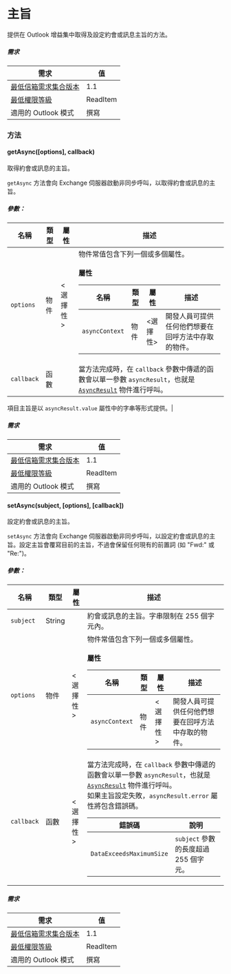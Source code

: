 

# 主旨

提供在 Outlook 增益集中取得及設定約會或訊息主旨的方法。

##### 需求

|需求| 值|
|---|---|
|[最低信箱需求集合版本](./tutorial-api-requirement-sets.md)| 1.1|
|[最低權限等級](../../docs/outlook/understanding-outlook-add-in-permissions.md)| ReadItem|
|適用的 Outlook 模式| 撰寫|

### 方法

####  getAsync([options], callback)

取得約會或訊息的主旨。

`getAsync` 方法會向 Exchange 伺服器啟動非同步呼叫，以取得約會或訊息的主旨。

##### 參數：

|名稱| 類型	| 屬性| 描述|
|---|---|---|---|
|`options`| 物件| &lt;選擇性&gt;|物件常值包含下列一個或多個屬性。<br/><br/>**屬性**<br/><table class="nested-table"><thead><tr><th>名稱</th><th>類型	</th><th>屬性</th><th>描述</th></tr></thead><tbody><tr><td><code>asyncContext</code></td><td>物件</td><td>&lt;選擇性&gt;</td><td>開發人員可提供任何他們想要在回呼方法中存取的物件。</td></tr></tbody></table>|
|`callback`| 函數||當方法完成時，在 `callback` 參數中傳遞的函數會以單一參數 `asyncResult`，也就是 [`AsyncResult`](simple-types.md#asyncresult) 物件進行呼叫。

項目主旨是以 `asyncResult.value` 屬性中的字串等形式提供。|

##### 需求

|需求| 值|
|---|---|
|[最低信箱需求集合版本](./tutorial-api-requirement-sets.md)| 1.1|
|[最低權限等級](../../docs/outlook/understanding-outlook-add-in-permissions.md)| ReadItem|
|適用的 Outlook 模式| 撰寫|
####  setAsync(subject, [options], [callback])

設定約會或訊息的主旨。

`setAsync` 方法會向 Exchange 伺服器啟動非同步呼叫，以設定約會或訊息的主旨。設定主旨會覆寫目前的主旨，不過會保留任何現有的前置詞 (如 "Fwd:" 或 "Re:")。

##### 參數：

|名稱| 類型	| 屬性| 描述|
|---|---|---|---|
|`subject`| String||約會或訊息的主旨。字串限制在 255 個字元內。|
|`options`| 物件| &lt;選擇性&gt;|物件常值包含下列一個或多個屬性。<br/><br/>**屬性**<br/><table class="nested-table"><thead><tr><th>名稱</th><th>類型	</th><th>屬性</th><th>描述</th></tr></thead><tbody><tr><td><code>asyncContext</code></td><td>物件</td><td>&lt;選擇性&gt;</td><td>開發人員可提供任何他們想要在回呼方法中存取的物件。</td></tr></tbody></table>|
|`callback`| 函數| &lt;選擇性&gt;|當方法完成時，在 `callback` 參數中傳遞的函數會以單一參數 `asyncResult`，也就是 [`AsyncResult`](simple-types.md#asyncresult) 物件進行呼叫。 <br/>如果主旨設定失敗，`asyncResult.error` 屬性將包含錯誤碼。<br/><table class="nested-table"><thead><tr><th>錯誤碼</th><th>說明</th></tr></thead><tbody><tr><td><code>DataExceedsMaximumSize</code></td><td><code>subject</code> 參數的長度超過 255 個字元。</td></tr></tbody></table>|

##### 需求

|需求| 值|
|---|---|
|[最低信箱需求集合版本](./tutorial-api-requirement-sets.md)| 1.1|
|[最低權限等級](../../docs/outlook/understanding-outlook-add-in-permissions.md)| ReadItem|
|適用的 Outlook 模式| 撰寫|
